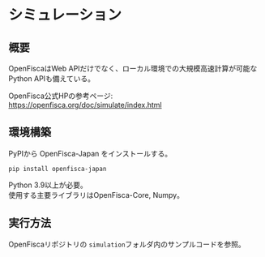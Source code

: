 # シミュレーション

## 概要

OpenFiscaはWeb APIだけでなく、ローカル環境での大規模高速計算が可能なPython APIも備えている。  

OpenFisca公式HPの参考ページ: https://openfisca.org/doc/simulate/index.html

## 環境構築

PyPIから OpenFisca-Japan をインストールする。

```
pip install openfisca-japan
```

Python 3.9以上が必要。  
使用する主要ライブラリはOpenFisca-Core, Numpy。

## 実行方法

OpenFiscaリポジトリの `simulation`フォルダ内のサンプルコードを参照。
